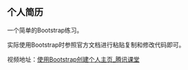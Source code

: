 ## 个人简历

一个简单的Bootstrap练习。

实际使用Bootstrap时参照官方文档进行粘贴复制和修改代码即可。

视频地址：[使用Bootstrap创建个人主页_腾讯课堂](https://ke.qq.com/course/180947 "使用Bootstrap创建个人主页_腾讯课堂")
